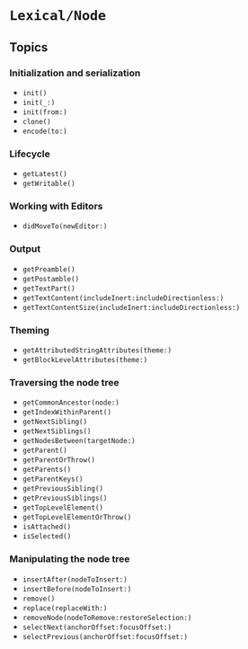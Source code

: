 # ``Lexical/Node``

## Topics

### Initialization and serialization

- ``init()``
- ``init(_:)``
- ``init(from:)``
- ``clone()``
- ``encode(to:)``

### Lifecycle

- ``getLatest()``
- ``getWritable()``

### Working with Editors

- ``didMoveTo(newEditor:)``

### Output

- ``getPreamble()``
- ``getPostamble()``
- ``getTextPart()``
- ``getTextContent(includeInert:includeDirectionless:)``
- ``getTextContentSize(includeInert:includeDirectionless:)``

### Theming

- ``getAttributedStringAttributes(theme:)``
- ``getBlockLevelAttributes(theme:)``

### Traversing the node tree

- ``getCommonAncestor(node:)``
- ``getIndexWithinParent()``
- ``getNextSibling()``
- ``getNextSiblings()``
- ``getNodesBetween(targetNode:)``
- ``getParent()``
- ``getParentOrThrow()``
- ``getParents()``
- ``getParentKeys()``
- ``getPreviousSibling()``
- ``getPreviousSiblings()``
- ``getTopLevelElement()``
- ``getTopLevelElementOrThrow()``
- ``isAttached()``
- ``isSelected()``

### Manipulating the node tree

- ``insertAfter(nodeToInsert:)``
- ``insertBefore(nodeToInsert:)``
- ``remove()``
- ``replace(replaceWith:)``
- ``removeNode(nodeToRemove:restoreSelection:)``
- ``selectNext(anchorOffset:focusOffset:)``
- ``selectPrevious(anchorOffset:focusOffset:)``

